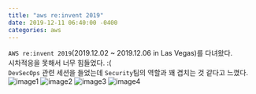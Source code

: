 ```yaml
---
title: "aws re:invent 2019"
date: 2019-12-11 06:40:00 -0400
categories: aws
---
```

```AWS re:invent 2019```(2019.12.02 ~ 2019.12.06 in Las Vegas)를 다녀왔다.  
시차적응을 못해서 너무 힘들었다. :(  
```DevSecOps``` 관련 세션을 들었는데 ```Security```팀의 역할과 꽤 겹치는 것 같다고 느꼈다.  
![image1](https://user-images.githubusercontent.com/45305388/70571776-cda5ad00-1be1-11ea-96fb-db396822172c.jpeg)
![image2](https://user-images.githubusercontent.com/45305388/70571858-f168f300-1be1-11ea-8ec0-6bc5be208059.png)
![image3](https://user-images.githubusercontent.com/45305388/70571862-f3cb4d00-1be1-11ea-9e62-ccbba61a0cdf.jpeg)
![image4](https://user-images.githubusercontent.com/45305388/70571863-f3cb4d00-1be1-11ea-88d3-4088d9c6e254.jpeg)


